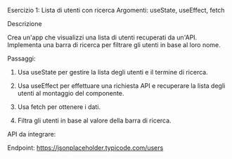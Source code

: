 Esercizio 1: Lista di utenti con ricerca Argomenti: useState, useEffect, fetch

Descrizione

Crea un'app che visualizzi una lista di utenti recuperati da un'API. Implementa una barra di ricerca per filtrare gli utenti in base al loro nome.

Passaggi:

1. Usa useState per gestire la lista degli utenti e il termine di ricerca.

2. Usa useEffect per effettuare una richiesta API e recuperare la lista degli utenti al montaggio del componente.

3. Usa fetch per ottenere i dati.

4. Filtra gli utenti in base al valore della barra di ricerca.

API da integrare:

Endpoint: https://jsonplaceholder.typicode.com/users
